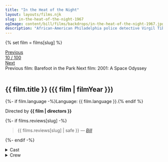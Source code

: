 ```yaml
---
title: "In the Heat of the Night"
layout: layouts/films.njk
slug: in-the-heat-of-the-night-1967
ogImage: content/bill/films/backdrops/in-the-heat-of-the-night-1967.jpg
description: "African-American Philadelphia police detective Virgil Tibbs is arrested on suspicion of murder by Bill Gillespie, the racist police chief of tiny Sparta, Mississippi. After Tibbs proves not only his own innocence but that of another man, he joins forces with Gillespie to track down the real killer. Their investigation takes them through every social level of the town, with Tibbs making enemies as well as unlikely friends as he hunts for the truth."
---
```


{% set film = films[slug] %}

<nav class="films">
  <div class="prev">
    <a href="../barefoot-in-the-park-1967"><i class="fa-solid fa-chevron-left fa-xs"></i> Previous</a>
  </div>
  <div>
    <a class="simple" href="../">10 / 100</a>
  </div>
  <div class="next">
    <a href="../2001-a-space-odyssey-1968">Next <i class="fa-solid fa-chevron-right fa-xs"></i></a>
  </div>
  <div class="hint">
    <span class="prev-hint">
      <span class="sr-only">Previous film:</span>
      Barefoot in the Park
    </span>
    <span class="next-hint">
      <span class="sr-only">Next film:</span>
      2001: A Space Odyssey
    </span>
  </div>
</nav>

<article class="film slug-in-the-heat-of-the-night-1967">
  <div class="backdrop-and-poster">
    <img class="poster" src="../films/posters/{{ slug }}.jpg" alt="">
    <img class="backdrop" src="../films/backdrops/{{ slug }}.jpg" alt="">
  </div>

  <h1>{{ film.title }} ({{ film | filmYear }})</h1>

  <p>
    {%- if film.language -%}Language: {{ film.language }}.{% endif %}
    
  </p>

  <p class="director">
    Directed by <strong>{{ film | directors }}</strong>
  </p>

  {%- if films.reviews[slug] -%}
    <blockquote> 
      {{ films.reviews[slug] | safe }} <em>—&nbsp;<a href="/bill">Bill</a></em>
    </blockquote> 
  {%- endif -%}

  <section class="film-detail">
    <div>
      <details>
        <summary>
          <i class="fa-solid fa-masks-theater"></i>
          Cast
        </summary>
        <ul>
          {%- for cast in film.credits.cast -%}
            <li>
              {{ cast.name }} as <em>{{ cast.character }}</em>
            </li>
          {%- endfor -%}
        </ul>
      </details>
      <details>
        <summary>
          <i class="fa-solid fa-clapperboard"></i>
          Crew
        </summary>
        <ul>
          {%- for crew in film.credits.crew -%}
            <li>
              {{ crew.name }} &mdash; <em>{{ crew.job }}</em>
            </li>
          {%- endfor -%}
        </ul>
      </details>
    </div>
  </section>
</article>
